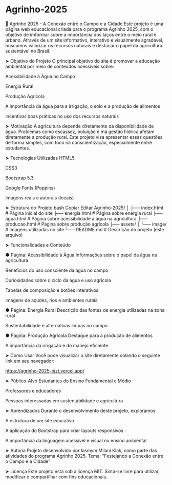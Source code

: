 # Agrinho-2025
🌱 Agrinho 2025 - A Conexão entre o Campo e a Cidade
Este projeto é uma página web educacional criada para o programa Agrinho 2025, com o objetivo de imformar sobre a importância dos laços entre o meio rural e urbano. Através de um site informativo, interativo e visualmente agradável, buscamos valorizar os recursos naturais e destacar o papel da agricultura sustentável no Brasil.

➤ Objetivo do Projeto
O principal objetivo do site é promover a educação ambiental por meio de conteúdos acessíveis sobre:

Acessibilidade à Água no Campo

Energia Rural

Produção Agrícola

A importância da água para a irrigação, o solo e a produção de alimentos

Incentivar boas práticas no uso dos recursos naturais

➤ Motivação
A agricultura depende diretamente da disponibilidade de água. Problemas como escassez, poluição e má gestão hídrica afetam diretamente a produção rural. Este projeto visa apresentar essas questões de forma simples, com foco na conscientização, especialmente entre estudantes.

➤ Tecnologias Utilizadas
HTML5

CSS3

Bootstrap 5.3

Google Fonts (Poppins)

Imagens reais e autorais (locais)

➤ Estrutura do Projeto
bash
Copiar
Editar
Agrinho-2025/
│
├── index.html               # Página inicial do site
├── energia.html             # Página sobre energia rural
├── agua.html                # Página sobre acessibilidade à água na agricultura
├── producao.html            # Página sobre produção agrícola
├── assets/
│   └── image/               # Imagens utilizadas no site
└── README.md                # Descrição do projeto (este arquivo)

➤ Funcionalidades e Conteúdo

● Página: Acessibilidade à Água
Informações sobre o papel da água na agricultura

Benefícios do uso consciente da água no campo

Curiosidades sobre o ciclo da água e uso agrícola

Tabelas de composição e botões interativos

Imagens de açudes, rios e ambientes rurais

● Página: Energia Rural
Descrição das fontes de energia utilizadas na zona rural

Sustentabilidade e alternativas limpas no campo

● Página: Produção Agrícola
Destaque para a produção de alimentos

A importância da irrigação e do manejo eficiente

➤ Como Usar
Você pode visualizar o site diretamente colando o seguinte link em seu navegador:

https://agrinho-2025-njzt.vercel.app/

➤ Público-Alvo
Estudantes do Ensino Fundamental e Médio

Professores e educadores

Pessoas interessadas em sustentabilidade e agricultura

➤ Aprendizados
Durante o desenvolvimento deste projeto, exploramos:

A estrutura de um site educativo

A aplicação do Bootstrap para criar layouts responsivos

A importância da linguagem acessível e visual no ensino ambiental

➤ Autoria
Projeto desenvolvido por Iasmym Milani Klak, como parte das atividades do programa Agrinho 2025.
Tema: "Festejando a Conexão entre o Campo e a Cidade"

➤ Licença
Este projeto está sob a licença MIT. Sinta-se livre para utilizar, modificar e compartilhar com fins educacionais.


